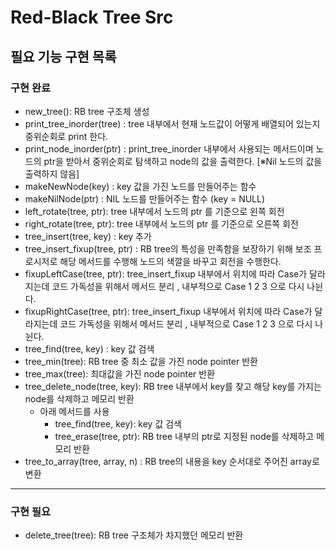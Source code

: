 # Red-Black Tree Src

## 필요 기능 구현 목록

### 구현 완료
-  new_tree(): RB tree 구조체 생성
-  print_tree_inorder(tree) : tree 내부에서 현재 노드값이 어떻게 배열되어 있는지 중위순회로 print 한다.
-  print_node_inorder(ptr) : print_tree_inorder 내부에서 사용되는 메서드이며 노드의 ptr을 받아서 중위순회로 탐색하고 node의 값을 출력한다. [※Nil 노드의 값을 출력하지 않음]
-  makeNewNode(key) : key 값을 가진 노드를 만들어주는 함수
-  makeNilNode(ptr) : NIL 노드를 만들어주는 함수 (key = NULL)
-  left_rotate(tree, ptr): tree 내부에서 노드의 ptr 를 기준으로 왼쪽 회전
-  right_rotate(tree, ptr): tree 내부에서 노드의 ptr 를 기준으로 오른쪽 회전
-  tree_insert(tree, key) : key 추가
-  tree_insert_fixup(tree, ptr) : RB tree의 특성을 만족함을 보장하기 위해 보조 프로시저로 해당 메서드를 수행해 노드의 색깔을 바꾸고 회전을 수행한다. 
-  fixupLeftCase(tree, ptr): tree_insert_fixup 내부에서 위치에 따라 Case가 달라지는데 코드 가독성을 위해서 메서드 분리 , 내부적으로 Case 1 2 3 으로 다시 나뉜다.
-  fixupRightCase(tree, ptr): tree_insert_fixup 내부에서 위치에 따라 Case가 달라지는데 코드 가독성을 위해서 메서드 분리 , 내부적으로 Case 1 2 3 으로 다시 나뉜다.
-  tree_find(tree, key) : key 값 검색
-  tree_min(tree): RB tree 중 최소 값을 가진 node pointer 반환
-  tree_max(tree): 최대값을 가진 node pointer 반환
-  tree_delete_node(tree, key): RB tree 내부에서 key를 찾고 해당 key를 가지는 node를 삭제하고 메모리 반환
    -  아래 메서드를 사용
        -  tree_find(tree, key): key 값 검색
        -  tree_erase(tree, ptr): RB tree 내부의 ptr로 지정된 node를 삭제하고 메모리 반환
-  tree_to_array(tree, array, n) : RB tree의 내용을 key 순서대로 주어진 array로 변환
---
### 구현 필요
-  delete_tree(tree): RB tree 구조체가 차지했던 메모리 반환